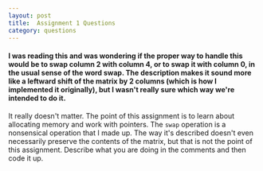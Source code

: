 ```yaml
---
layout: post
title:  Assignment 1 Questions
category: questions
---
```


<a id="Q1"></a>

#### I was reading this and was wondering if the proper way to handle this would be to swap column 2 with column 4, or to swap it with column 0, in the usual sense of the word swap. The description makes it sound more like a leftward shift of the matrix by 2 columns (which is how I implemented it originally), but I wasn't really sure which way we're intended to do it.

It really doesn't matter.  The point of this assignment is to learn about allocating memory and work with pointers.
The `swap` operation is a nonsensical operation that I made up.
The way it's described doesn't even necessarily preserve the contents of the matrix, but that is not the point of this assignment.
Describe what you are doing in the comments and then code it up.
